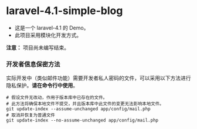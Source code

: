 # laravel-4.1-simple-blog

- 这是一个 laravel-4.1 的 Demo。
- 此项目采用模块化开发方式。

**注意：** 项目尚未编写结束。

### 开发者信息保密方法

实际开发中（类似邮件功能）需要开发者私人密码的文件，可以采用以下方法进行隐私保护。**请在命令行中使用**。

    # 假设文件无改动，作用于版本库中已存在的文件。
    # 此方法将确保本地文件不提交，并且版本库中此文件的变更无法影响本地文件。
    git update-index --assume-unchanged app/config/mail.php
    # 取消并恢复为普通文件
    git update-index --no-assume-unchanged app/config/mail.php

